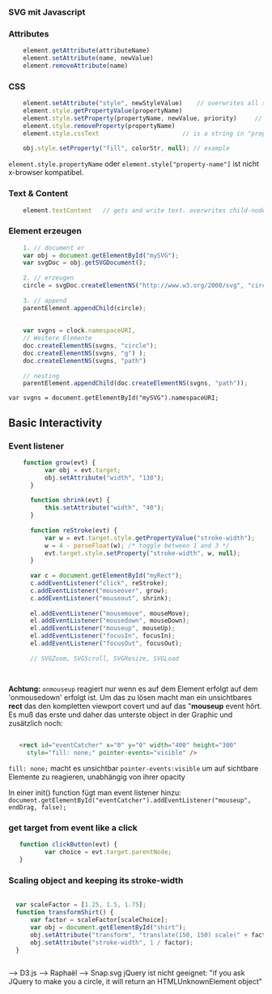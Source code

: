 ### SVG mit Javascript


### Attributes
```javascript
    element.getAttribute(attributeName)
    element.setAttribute(name, newValue)
    element.removeAttribute(name)
```

### CSS
```javascript
    element.setAttribute("style", newStyleValue)    // overwrites all styles on the element
    element.style.getPropertyValue(propertyName)
    element.style.setProperty(propertyName, newValue, priority)     // priority is null or “important”
    element.style.removeProperty(propertyName)
    element.style.cssText                       // is a string in "property-name: value" format, to set all styles at once   
    
    obj.style.setProperty("fill", colorStr, null); // example       
```

`element.style.propertyName` oder `element.style["property-name"]` ist nicht x-browser kompatibel.


### Text & Content
```javascript
    element.textContent   // gets and write text. overwrites child-nodes   
```

### Element erzeugen
```javascript
    1. // document er 
    var obj = document.getElementById("mySVG");
    var svgDoc = obj.getSVGDocument();    
    
    2. // erzeugen 
    circle = svgDoc.createElementNS("http://www.w3.org/2000/svg", "circle");
   
    3. // append
    parentElement.appendChild(circle);
       
   
    var svgns = clock.namespaceURI, 
    // Weitere Elemente
    doc.createElementNS(svgns, "circle");
    doc.createElementNS(svgns, "g") );
    doc.createElementNS(svgns, "path")
    
    // nesting
    parentElement.appendChild(doc.createElementNS(svgns, "path"));

```

`var svgns = document.getElementById("mySVG").namespaceURI;`
    


## Basic Interactivity

### Event listener
```javascript
    function grow(evt) {
          var obj = evt.target;
          obj.setAttribute("width", "130");
      }
   
      function shrink(evt) {
          this.setAttribute("width", "40");
      }
   
      function reStroke(evt) {
          var w = evt.target.style.getPropertyValue("stroke-width");
          w = 4 - parseFloat(w); /* toggle between 1 and 3 */
          evt.target.style.setProperty("stroke-width", w, null);
      }
   
      var c = document.getElementById("myRect");
      c.addEventListener("click", reStroke);
      c.addEventListener("mouseover", grow);
      c.addEventListener("mouseout", shrink);      
      
      el.addEventListener("mousemove", mouseMove);
      el.addEventListener("mousedown", mouseDown);
      el.addEventListener("mouseup", mouseUp);
      el.addEventListener("focusIn", focusIn);
      el.addEventListener("focusOut", focusOut);
      
      // SVGZoom, SVGScroll, SVGResize, SVGLoad
      
      
```



**Achtung:** 
`onmouseup` reagiert nur wenn es auf dem Element erfolgt auf dem 'onmousedown' erfolgt ist.
Um das zu lösen macht man ein unsichtbares **rect** das den kompletten viewport covert und auf das "**mouseup** event hört.
 Es muß das erste und daher das unterste object in der Graphic und zusätzlich noch:
 
 ```html

    <rect id="eventCatcher" x="0" y="0" width="400" height="300"
      style="fill: none;" pointer-events="visible" /> 
 ```

`fill: none;` macht es unsichtbar
`pointer-events:visible`  um auf sichtbare Elemente zu reagieren, unabhängig von ihrer opacity

In einer init() function fügt man event listener hinzu:
`document.getElementById("eventCatcher").addEventListener("mouseup", endDrag, false);`



### get target from event like a click

```javascript
   function clickButton(evt) {
          var choice = evt.target.parentNode;
   }
```

### Scaling object and keeping its stroke-width
```javascript   
  
  var scaleFactor = [1.25, 1.5, 1.75];
  function transformShirt() {
      var factor = scaleFactor[scaleChoice];
      var obj = document.getElementById("shirt");
      obj.setAttribute("transform", "translate(150, 150) scale(" + factor + ")");
      obj.setAttribute("stroke-width", 1 / factor);
  }
  
```

  
--> D3.js
--> Raphaël
--> Snap.svg
jQuery ist nicht geeignet:
"if you ask JQuery to make you a circle, it will return an HTMLUnknownElement object"